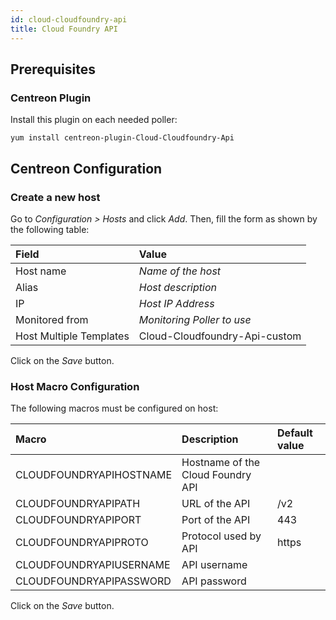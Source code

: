 ```yaml
---
id: cloud-cloudfoundry-api
title: Cloud Foundry API
---
```


## Prerequisites

### Centreon Plugin

Install this plugin on each needed poller:

``` shell
yum install centreon-plugin-Cloud-Cloudfoundry-Api
```

## Centreon Configuration

### Create a new host

Go to *Configuration \> Hosts* and click *Add*. Then, fill the form as shown by
the following table:

| Field                   | Value                         |
| :---------------------- | :---------------------------- |
| Host name               | *Name of the host*            |
| Alias                   | *Host description*            |
| IP                      | *Host IP Address*             |
| Monitored from          | *Monitoring Poller to use*    |
| Host Multiple Templates | Cloud-Cloudfoundry-Api-custom |

Click on the *Save* button.

### Host Macro Configuration

The following macros must be configured on host:

| Macro                   | Description                       | Default value |
| :---------------------- | :-------------------------------- | :------------ |
| CLOUDFOUNDRYAPIHOSTNAME | Hostname of the Cloud Foundry API |               |
| CLOUDFOUNDRYAPIPATH     | URL of the API                    | /v2           |
| CLOUDFOUNDRYAPIPORT     | Port of the API                   | 443           |
| CLOUDFOUNDRYAPIPROTO    | Protocol used by API              | https         |
| CLOUDFOUNDRYAPIUSERNAME | API username                      |               |
| CLOUDFOUNDRYAPIPASSWORD | API password                      |               |

Click on the *Save* button.
